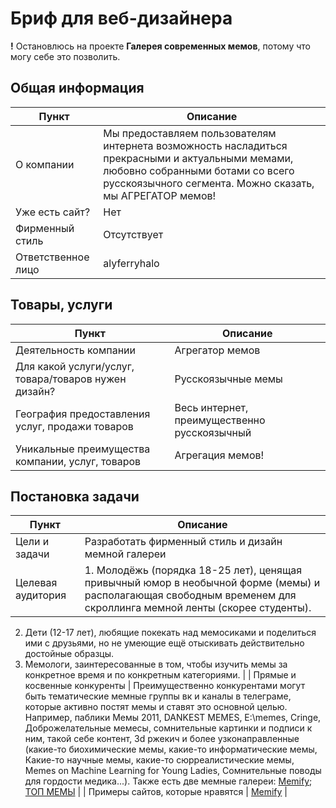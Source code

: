 # Бриф для веб-дизайнера
**!** Остановлюсь на проекте **Галерея современных мемов**, потому что могу себе это позволить.
## Общая информация
| Пункт | Описание |
|----------------|---------|
| О компании | Мы предоставляем пользователям интернета возможность насладиться прекрасными и актуальными мемами, любовно собранными ботами со всего русскоязычного сегмента. Можно сказать, мы АГРЕГАТОР мемов! | 
| Уже есть сайт? | Нет | 
| Фирменный стиль | Отсутствует |
| Ответственное лицо | alyferryhalo |

## Товары, услуги
| Пункт | Описание |
|----------------|---------|
| Деятельность компании | Агрегатор мемов |
| Для какой услуги/услуг, товара/товаров нужен дизайн? | Русскоязычные мемы |
| География предоставления услуг, продажи товаров | Весь интернет, преимущественно русскоязычный |
| Уникальные преимущества компании, услуг, товаров | Агрегация мемов! |

## Постановка задачи
| Пункт | Описание |
|----------------|---------|
| Цели и задачи | Разработать фирменный стиль и дизайн мемной галереи |
| Целевая аудитория | 1. Молодёжь (порядка 18-25 лет), ценящая привычный юмор в необычной форме (мемы) и располагающая свободным временем для скроллинга мемной ленты (скорее студенты).
2. Дети (12-17 лет), любящие покекать над мемосиками и поделиться ими с друзьями, но не умеющие ещё отыскивать действительно достойные образцы.
3. Мемологи, заинтересованные в том, чтобы изучить мемы за конкретное время и по конкретным категориями. |
| Прямые и косвенные конкуренты | Преимущественно конкурентами могут быть тематические мемные группы вк и каналы в телеграме, которые активно постят мемы и ставят это основной целью. Например, паблики Мемы 2011, DANKEST MEMES, E:\memes, Cringe, Доброжелательные мемесы, сомнительные картинки и подписи к ним, такой себе контент, 3d ржекич и более узконаправленные (какие-то биохимические мемы, какие-то информатические мемы, Какие-то научные мемы, какие-то сюрреалистические мемы, Memes on Machine Learning for Young Ladies, Сомнительные поводы для гордости медика...). Также есть две мемные галереи: [Memify](https://www.memify.ru/); [ТОП МЕМЫ](https://topmemas.top/) |
| Примеры сайтов, которые нравятся | [Memify](https://www.memify.ru/) |
